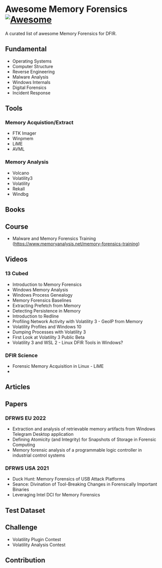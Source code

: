 # Awesome Memory Forensics [![Awesome](https://cdn.rawgit.com/sindresorhus/awesome/d7305f38d29fed78fa85652e3a63e154dd8e8829/media/badge.svg)](https://github.com/sindresorhus/awesome)

A curated list of awesome Memory Forensics for DFIR.

## Fundamental
- Operating Systems
- Computer Structure
- Reverse Engineering
- Malware Analysis
- Windows Internals
- Digital Forensics
- Incident Response

## Tools

### Memory Acquistion/Extract

- FTK Imager
- Winpmem
- LiME
- AVML

### Memory Analysis

- Volcano
- Volatility3
- Volatility
- Rekall
- Windbg


## Books

## Course
- Malware and Memory Forensics Training (https://www.memoryanalysis.net/memory-forensics-training)

## Videos

### 13 Cubed
- Introduction to Memory Forensics
- Windows Memory Analysis
- Windows Process Genealogy
- Memory Forensics Baselines
- Extracting Prefetch from Memory
- Detecting Persistence in Memory
- Introduction to Redline
- Profiling Network Activity with Volatility 3 - GeoIP from Memory
- Volatility Profiles and Windows 10
- Dumping Processes with Volatility 3
- First Look at Volatility 3 Public Beta
- Volatility 3 and WSL 2 - Linux DFIR Tools in Windows?

### DFIR Science
- Forensic Memory Acquisition in Linux - LiME
- 

## Articles

## Papers
### DFRWS EU 2022
- Extraction and analysis of retrievable memory artifacts from Windows Telegram Desktop application
- Defining Atomicity (and Integrity) for Snapshots of Storage in Forensic Computing
- Memory forensic analysis of a programmable logic controller in industrial control systems
### DFRWS USA 2021
- Duck Hunt: Memory Forensics of USB Attack Platforms
- Seance: Divination of Tool-Breaking Changes in Forensically Important Binaries
- Leveraging Intel DCI for Memory Forensics


## Test Dataset

## Challenge
- Volatility Plugin Contest
- Volatility Analysis Contest

## Contribution
